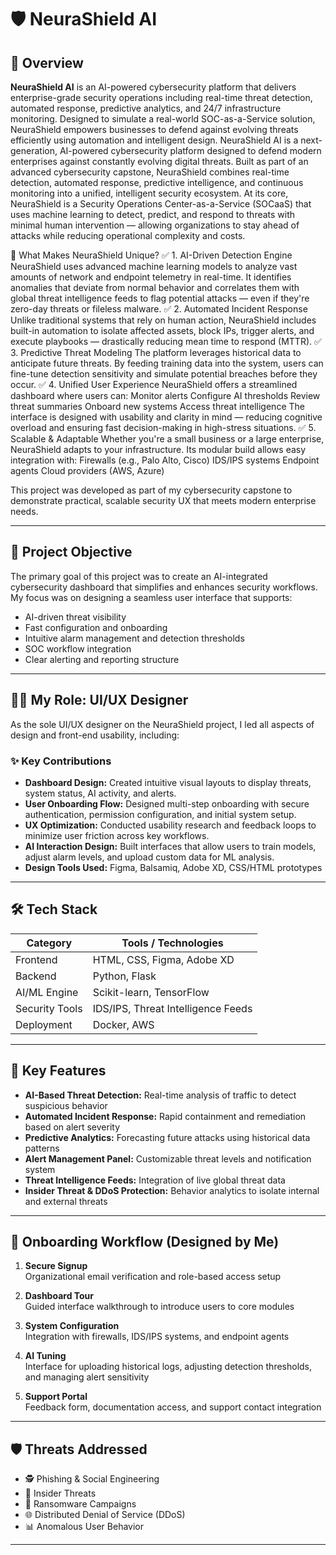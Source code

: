 # 🛡️ NeuraShield AI

## 🧠 Overview

**NeuraShield AI** is an AI-powered cybersecurity platform that delivers enterprise-grade security operations including real-time threat detection, automated response, predictive analytics, and 24/7 infrastructure monitoring. Designed to simulate a real-world SOC-as-a-Service solution, NeuraShield empowers businesses to defend against evolving threats efficiently using automation and intelligent design.
NeuraShield AI is a next-generation, AI-powered cybersecurity platform designed to defend modern enterprises against constantly evolving digital threats. Built as part of an advanced cybersecurity capstone, NeuraShield combines real-time detection, automated response, predictive intelligence, and continuous monitoring into a unified, intelligent security ecosystem.
At its core, NeuraShield is a Security Operations Center-as-a-Service (SOCaaS) that uses machine learning to detect, predict, and respond to threats with minimal human intervention — allowing organizations to stay ahead of attacks while reducing operational complexity and costs.

🔐 What Makes NeuraShield Unique?
✅ 1. AI-Driven Detection Engine
NeuraShield uses advanced machine learning models to analyze vast amounts of network and endpoint telemetry in real-time. It identifies anomalies that deviate from normal behavior and correlates them with global threat intelligence feeds to flag potential attacks — even if they're zero-day threats or fileless malware.
✅ 2. Automated Incident Response
Unlike traditional systems that rely on human action, NeuraShield includes built-in automation to isolate affected assets, block IPs, trigger alerts, and execute playbooks — drastically reducing mean time to respond (MTTR).
✅ 3. Predictive Threat Modeling
The platform leverages historical data to anticipate future threats. By feeding training data into the system, users can fine-tune detection sensitivity and simulate potential breaches before they occur.
✅ 4. Unified User Experience
NeuraShield offers a streamlined dashboard where users can:
Monitor alerts
Configure AI thresholds
Review threat summaries
Onboard new systems
Access threat intelligence
The interface is designed with usability and clarity in mind — reducing cognitive overload and ensuring fast decision-making in high-stress situations.
✅ 5. Scalable & Adaptable
Whether you're a small business or a large enterprise, NeuraShield adapts to your infrastructure. Its modular build allows easy integration with:
Firewalls (e.g., Palo Alto, Cisco)
IDS/IPS systems
Endpoint agents
Cloud providers (AWS, Azure)

This project was developed as part of my cybersecurity capstone to demonstrate practical, scalable security UX that meets modern enterprise needs.

---

## 🎯 Project Objective

The primary goal of this project was to create an AI-integrated cybersecurity dashboard that simplifies and enhances security workflows. My focus was on designing a seamless user interface that supports:

- AI-driven threat visibility
- Fast configuration and onboarding
- Intuitive alarm management and detection thresholds
- SOC workflow integration
- Clear alerting and reporting structure

---

## 👩‍💻 My Role: UI/UX Designer

As the sole UI/UX designer on the NeuraShield project, I led all aspects of design and front-end usability, including:

### ✨ Key Contributions
- **Dashboard Design:** Created intuitive visual layouts to display threats, system status, AI activity, and alerts.
- **User Onboarding Flow:** Designed multi-step onboarding with secure authentication, permission configuration, and initial system setup.
- **UX Optimization:** Conducted usability research and feedback loops to minimize user friction across key workflows.
- **AI Interaction Design:** Built interfaces that allow users to train models, adjust alarm levels, and upload custom data for ML analysis.
- **Design Tools Used:** Figma, Balsamiq, Adobe XD, CSS/HTML prototypes

---

## 🛠 Tech Stack

| Category       | Tools / Technologies            |
|----------------|----------------------------------|
| Frontend       | HTML, CSS, Figma, Adobe XD       |
| Backend        | Python, Flask                    |
| AI/ML Engine   | Scikit-learn, TensorFlow         |
| Security Tools | IDS/IPS, Threat Intelligence Feeds |
| Deployment     | Docker, AWS                      |

---

## 🔐 Key Features

- **AI-Based Threat Detection:** Real-time analysis of traffic to detect suspicious behavior
- **Automated Incident Response:** Rapid containment and remediation based on alert severity
- **Predictive Analytics:** Forecasting future attacks using historical data patterns
- **Alert Management Panel:** Customizable threat levels and notification system
- **Threat Intelligence Feeds:** Integration of live global threat data
- **Insider Threat & DDoS Protection:** Behavior analytics to isolate internal and external threats

---

## 📌 Onboarding Workflow (Designed by Me)

1. **Secure Signup**  
   Organizational email verification and role-based access setup

2. **Dashboard Tour**  
   Guided interface walkthrough to introduce users to core modules

3. **System Configuration**  
   Integration with firewalls, IDS/IPS systems, and endpoint agents

4. **AI Tuning**  
   Interface for uploading historical logs, adjusting detection thresholds, and managing alert sensitivity

5. **Support Portal**  
   Feedback form, documentation access, and support contact integration

---

## 🛡️ Threats Addressed

- 🕵️ Phishing & Social Engineering
- 🔐 Insider Threats
- 🦠 Ransomware Campaigns
- 🌐 Distributed Denial of Service (DDoS)
- 📊 Anomalous User Behavior

---


